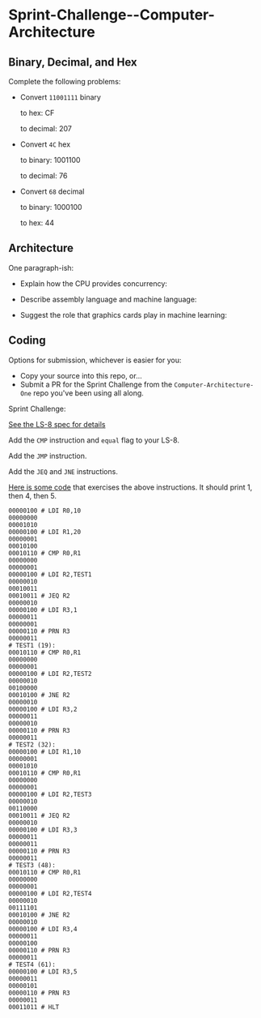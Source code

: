 # Sprint-Challenge--Computer-Architecture

## Binary, Decimal, and Hex

Complete the following problems:

* Convert `11001111` binary

    to hex: CF

    to decimal: 207


* Convert `4C` hex

    to binary: 1001100

    to decimal: 76


* Convert `68` decimal

    to binary: 1000100

    to hex: 44


## Architecture

One paragraph-ish:

* Explain how the CPU provides concurrency:

* Describe assembly language and machine language:

* Suggest the role that graphics cards play in machine learning:


## Coding

Options for submission, whichever is easier for you:

* Copy your source into this repo, or...
* Submit a PR for the Sprint Challenge from the `Computer-Architecture-One` repo
  you've been using all along.

Sprint Challenge:

[See the LS-8 spec for details](https://github.com/LambdaSchool/Computer-Architecture-One/blob/master/LS8-SPEC.md)

Add the `CMP` instruction and `equal` flag to your LS-8.

Add the `JMP` instruction.

Add the `JEQ` and `JNE` instructions.


[Here is some code](sctest.ls8) that exercises the above instructions. It should
print 1, then 4, then 5.

```
00000100 # LDI R0,10
00000000
00001010
00000100 # LDI R1,20
00000001
00010100
00010110 # CMP R0,R1
00000000
00000001
00000100 # LDI R2,TEST1
00000010
00010011
00010011 # JEQ R2
00000010
00000100 # LDI R3,1
00000011
00000001
00000110 # PRN R3
00000011
# TEST1 (19):
00010110 # CMP R0,R1
00000000
00000001
00000100 # LDI R2,TEST2
00000010
00100000
00010100 # JNE R2
00000010
00000100 # LDI R3,2
00000011
00000010
00000110 # PRN R3
00000011
# TEST2 (32):
00000100 # LDI R1,10
00000001
00001010
00010110 # CMP R0,R1
00000000
00000001
00000100 # LDI R2,TEST3
00000010
00110000
00010011 # JEQ R2
00000010
00000100 # LDI R3,3
00000011
00000011
00000110 # PRN R3
00000011
# TEST3 (48):
00010110 # CMP R0,R1
00000000
00000001
00000100 # LDI R2,TEST4
00000010
00111101
00010100 # JNE R2
00000010
00000100 # LDI R3,4
00000011
00000100
00000110 # PRN R3
00000011
# TEST4 (61):
00000100 # LDI R3,5
00000011
00000101
00000110 # PRN R3
00000011
00011011 # HLT
```

